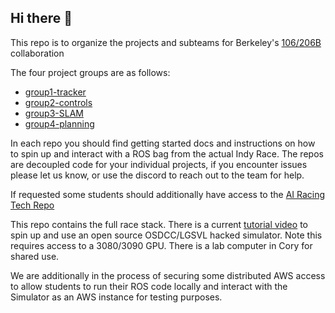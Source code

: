## Hi there 👋

This repo is to organize the projects and subteams for Berkeley's [106/206B](https://ucb-ee106.github.io/106b-sp23site/) collaboration

The four project groups are as follows:

- [group1-tracker](https://github.com/ROAR-Collaboration/group1-tracker)
- [group2-controls](https://github.com/ROAR-Collaboration/group2-controls)
- [group3-SLAM](https://github.com/ROAR-Collaboration/group3-SLAM)
- [group4-planning](https://github.com/ROAR-Collaboration/group4-planning)

In each repo you should find getting started docs and instructions on how to spin up and interact with a ROS bag from the actual Indy Race. The repos are decoupled code for your individual projects, if you encounter issues please let us know, or use the discord to reach out to the team for help. 

If requested some students should additionally have access to the [AI Racing Tech Repo](https://github.com/airacingtech) 

This repo contains the full race stack. There is a current [tutorial video](https://ai-racing-tech-race-docs.readthedocs-hosted.com/en/latest/docs/getting_started/run_on_ossdc.html) to spin up and use an open source OSDCC/LGSVL hacked simulator. Note this requires access to a 3080/3090 GPU. There is a lab computer in Cory for shared use. 

We are additionally in the process of securing some distributed AWS access to allow students to run their ROS code locally and interact with the Simulator as an AWS instance for testing purposes. 


<!--

**Here are some ideas to get you started:**

🙋‍♀️ A short introduction - what is your organization all about?
🌈 Contribution guidelines - how can the community get involved?
👩‍💻 Useful resources - where can the community find your docs? Is there anything else the community should know?
🍿 Fun facts - what does your team eat for breakfast?
🧙 Remember, you can do mighty things with the power of [Markdown](https://docs.github.com/github/writing-on-github/getting-started-with-writing-and-formatting-on-github/basic-writing-and-formatting-syntax)
-->
